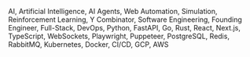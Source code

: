 AI, Artificial Intelligence, AI Agents, Web Automation, Simulation, Reinforcement Learning, Y Combinator, Software Engineering, Founding Engineer, Full-Stack, DevOps, Python, FastAPI, Go, Rust, React, Next.js, TypeScript, WebSockets, Playwright, Puppeteer, PostgreSQL, Redis, RabbitMQ, Kubernetes, Docker, CI/CD, GCP, AWS
